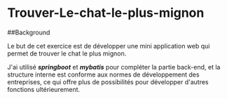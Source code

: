 # Trouver-Le-chat-le-plus-mignon

##Background

Le but de cet exercice est de développer une mini application web qui permet de trouver le chat le plus mignon.



J'ai utilisé **_springboot_** et **_mybatis_** pour compléter la partie back-end, et la structure interne est conforme aux normes de développement des entreprises, ce qui offre plus de possibilités pour développer d'autres fonctions ultérieurement.
